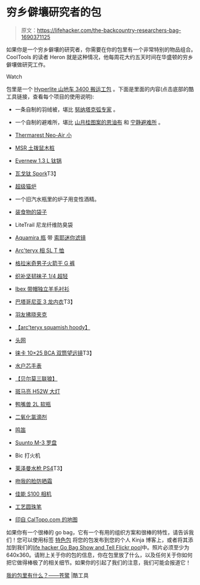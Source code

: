 # 穷乡僻壤研究者的包

> 原文：<https://lifehacker.com/the-backcountry-researchers-bag-1690371125>

如果你是一个穷乡僻壤的研究者，你需要在你的包里有一个非常特别的物品组合。CoolTools 的读者 Heron 就是这种情况，他每周花大约五天时间在华盛顿的穷乡僻壤做研究工作。

Watch

包里是一个 [Hyperlite 山地车 3400 搬运工包](http://www.hyperlitemountaingear.com/ultralight-packs/3400-series-ultralight-packs/3400-porter-pack.html) 。下面是里面的内容(点击底部的酷工具链接，查看每个项目的使用说明):

*   一条自制的羽绒被，堪比 [努纳塔克弧专家](http://www.nunatakusa.com/site07/arc_products/arc_specialist.htm) 。
*   一个自制的避难所，堪比 [山月桂图案的恩油布](http://www.mountainlaureldesigns.com/shop/product_info.php?cPath=21&products_id=85) 和 [宁静避难所](http://www.mountainlaureldesigns.com/shop/product_info.php?cPath=21&products_id=120) 。
*   [Thermarest Neo-Air 小](http://www.amazon.com/exec/obidos/ASIN/B005I6RE6Ec?asc_campaign=InlineText&asc_refurl=https://lifehacker.com/the-backcountry-researchers-bag-1690371125&asc_source=&tag=kinjalifehackerlink-20)
*   [MSR 土拨鼠木桩](http://www.amazon.com/exec/obidos/ASIN/B007ZQV312/?asc_campaign=InlineText&asc_refurl=https://lifehacker.com/the-backcountry-researchers-bag-1690371125&asc_source=&tag=kinjalifehackerlink-20)
*   [Evernew 1.3 L 钛锅](http://www.amazon.com/exec/obidos/ASIN/B001ASNJOA?asc_campaign=InlineText&asc_refurl=https://lifehacker.com/the-backcountry-researchers-bag-1690371125&asc_source=&tag=kinjalifehackerlink-20)
*   [瓦戈钛 Spork](http://www.vargooutdoors.com/titanium-spork.html)T3】
*   [超级猫炉](http://www.supercatstove.com/)
*   一个旧汽水瓶里的炉子用变性酒精。
*   [装食物的袋子](http://www.amazon.com/exec/obidos/ASIN/B000T2AO6E?asc_campaign=InlineText&asc_refurl=https://lifehacker.com/the-backcountry-researchers-bag-1690371125&asc_source=&tag=kinjalifehackerlink-20)
*   LiteTrail 尼龙纤维防臭袋
*   [Aquamira 瓶](http://www.amazon.com/exec/obidos/ASIN/B007EG2XHG?asc_campaign=InlineText&asc_refurl=https://lifehacker.com/the-backcountry-researchers-bag-1690371125&asc_source=&tag=kinjalifehackerlink-20) 带 [索耶迷你滤镜](http://www.amazon.com/exec/obidos/ASIN/B00FA2RLX2?asc_campaign=InlineText&asc_refurl=https://lifehacker.com/the-backcountry-researchers-bag-1690371125&asc_source=&tag=kinjalifehackerlink-20)
*   [Arc'teryx 相 SL T 恤](http://www.amazon.com/exec/obidos/ASIN/B00G9J55GA?asc_campaign=InlineText&asc_refurl=https://lifehacker.com/the-backcountry-researchers-bag-1690371125&asc_source=&tag=kinjalifehackerlink-20)
*   [格拉米奇男子火箭干 G 裤](http://www.amazon.com/exec/obidos/ASIN/B00HJ1AT6S?asc_campaign=InlineText&asc_refurl=https://lifehacker.com/the-backcountry-researchers-bag-1690371125&asc_source=&tag=kinjalifehackerlink-20)
*   [织补坚韧袜子 1/4 超轻](http://www.amazon.com/exec/obidos/ASIN/B00F0NCI6G?asc_campaign=InlineText&asc_refurl=https://lifehacker.com/the-backcountry-researchers-bag-1690371125&asc_source=&tag=kinjalifehackerlink-20)
*   [Ibex 带帽独立羊毛衬衫](http://www.amazon.com/exec/obidos/ASIN/B00CMO3HVQ?asc_campaign=InlineText&asc_refurl=https://lifehacker.com/the-backcountry-researchers-bag-1690371125&asc_source=&tag=kinjalifehackerlink-20)
*   [巴塔哥尼亚 3 龙内衣](http://www.patagonia.com/us/product/mens-capilene-3-baselayer-midweight-bottoms?p=44322-0)T3】
*   [羽友拂晓夹克](http://featheredfriends.com/daybreak-down-jacket.html)
*   [【arc’teryx squamish hoody】](http://www.amazon.com/exec/obidos/ASIN/B00GW80F0Y?asc_campaign=InlineText&asc_refurl=https://lifehacker.com/the-backcountry-researchers-bag-1690371125&asc_source=&tag=kinjalifehackerlink-20)
*   [头网](http://www.amazon.com/exec/obidos/ASIN/B000NSZ3WY?asc_campaign=InlineText&asc_refurl=https://lifehacker.com/the-backcountry-researchers-bag-1690371125&asc_source=&tag=kinjalifehackerlink-20)
*   [徕卡 10×25 BCA 双筒望远镜](http://www.amazon.com/exec/obidos/ASIN/B00078BQWG?asc_campaign=InlineText&asc_refurl=https://lifehacker.com/the-backcountry-researchers-bag-1690371125&asc_source=&tag=kinjalifehackerlink-20)T3】
*   [水户芯手表](http://www.amazon.com/exec/obidos/ASIN/B002CIR4CK?asc_campaign=InlineText&asc_refurl=https://lifehacker.com/the-backcountry-researchers-bag-1690371125&asc_source=&tag=kinjalifehackerlink-20)
*   [【贝尔莫三联狼】](http://www.amazon.com/exec/obidos/ASIN/B00EXPWU8S?asc_campaign=InlineText&asc_refurl=https://lifehacker.com/the-backcountry-researchers-bag-1690371125&asc_source=&tag=kinjalifehackerlink-20)

*   [斑马亮 H52W 大灯](http://www.amazon.com/exec/obidos/ASIN/B00F8UHMDK?asc_campaign=InlineText&asc_refurl=https://lifehacker.com/the-backcountry-researchers-bag-1690371125&asc_source=&tag=kinjalifehackerlink-20)
*   [鸭嘴兽 2L 软瓶](http://www.amazon.com/exec/obidos/ASIN/B000J2KEGY?asc_campaign=InlineText&asc_refurl=https://lifehacker.com/the-backcountry-researchers-bag-1690371125&asc_source=&tag=kinjalifehackerlink-20)
*   [二氧化氯滴剂](http://www.amazon.com/exec/obidos/ASIN/B000OR111G?asc_campaign=InlineText&asc_refurl=https://lifehacker.com/the-backcountry-researchers-bag-1690371125&asc_source=&tag=kinjalifehackerlink-20)
*   [鸣笛](https://diygearsupply.com/product/aquamarine-whistle/)
*   [Suunto M-3 罗盘](http://www.amazon.com/exec/obidos/ASIN/B000FEWA6S?asc_campaign=InlineText&asc_refurl=https://lifehacker.com/the-backcountry-researchers-bag-1690371125&asc_source=&tag=kinjalifehackerlink-20)
*   Bic 打火机
*   [莱泽曼水枪 PS4](http://www.amazon.com/exec/obidos/ASIN/B0032Y2OT6?asc_campaign=InlineText&asc_refurl=https://lifehacker.com/the-backcountry-researchers-bag-1690371125&asc_source=&tag=kinjalifehackerlink-20)T3】
*   [吻我的脸防晒霜](http://www.amazon.com/exec/obidos/ASIN/B00A2EXV50?asc_campaign=InlineText&asc_refurl=https://lifehacker.com/the-backcountry-researchers-bag-1690371125&asc_source=&tag=kinjalifehackerlink-20)
*   [佳能 S100 相机](http://www.amazon.com/exec/obidos/ASIN/B00EFILNV8?asc_campaign=InlineText&asc_refurl=https://lifehacker.com/the-backcountry-researchers-bag-1690371125&asc_source=&tag=kinjalifehackerlink-20)

*   [工艺圆珠笔](http://www.amazon.com/exec/obidos/ASIN/B0055KSNYK?asc_campaign=InlineText&asc_refurl=https://lifehacker.com/the-backcountry-researchers-bag-1690371125&asc_source=&tag=kinjalifehackerlink-20)
*   [印自 CalTopo.com 的地图](http://caltopo.com/map.html#ll=38.8,-98.4&z=5&b=t)

如果你有一个很棒的 go bag，它有一个有用的组织方案和很棒的特性，请告诉我们！您可以使用标签 [特色包](http://kinja.com/tag/featured-bag) 将您的包发布到您的个人 Kinja 博客上，或者将其添加到我们的[life hacker Go Bag Show and Tell Flickr pool](http://www.flickr.com/groups/2301352@N21)中。照片必须至少为 640x360。请附上关于你的包的信息，你在包里放了什么，以及任何关于你如何把它做得棒极了的相关细节。如果你的引起了我们的注意，我们可能会报道它！

[我的包里有什么？——苍鹭](http://kk.org/cooltools/archives/23836) |酷工具